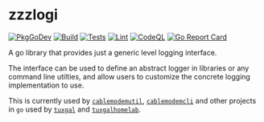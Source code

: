 # zzzlogi

[![PkgGoDev](https://pkg.go.dev/badge/github.com/tuxgal/zzzlogi)](https://pkg.go.dev/github.com/tuxgal/zzzlogi) [![Build](https://github.com/tuxgal/zzzlogi/actions/workflows/build.yml/badge.svg)](https://github.com/tuxgal/zzzlogi/actions/workflows/build.yml) [![Tests](https://github.com/tuxgal/zzzlogi/actions/workflows/tests.yml/badge.svg)](https://github.com/tuxgal/zzzlogi/actions/workflows/tests.yml) [![Lint](https://github.com/tuxgal/zzzlogi/actions/workflows/lint.yml/badge.svg)](https://github.com/tuxgal/zzzlogi/actions/workflows/lint.yml) [![CodeQL](https://github.com/tuxgal/zzzlogi/actions/workflows/codeql-analysis.yml/badge.svg)](https://github.com/tuxgal/zzzlogi/actions/workflows/codeql-analysis.yml) [![Go Report Card](https://goreportcard.com/badge/github.com/tuxgal/zzzlogi)](https://goreportcard.com/report/github.com/tuxgal/zzzlogi)

A go library that provides just a generic level logging interface.

The interface can be used to define an abstract logger in libraries or any
command line utilties, and allow users to customize the concrete logging
implementation to use.

This is currently used by
[`cablemodemutil`](https://github.com/tuxgal/cablemodemutil),
[`cablemodemcli`](https://github.com/tuxgal/cablemodemcli) and other projects
in `go` used by [`tuxgal`](https://github.com/tuxgal) and
[`tuxgalhomelab`](https://github.com/tuxgalhomelab).
